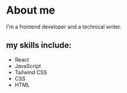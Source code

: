 # About me
I'm a frontend developer and a technical writer.
## my skills include:
* React
* JavaScript
* Tailwind CSS
* CSS
* HTML

